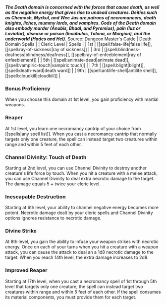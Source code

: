 ***The Death domain is concerned with the forces that cause death, as well as the negative energy that gives rise to undead creatures. Deities such as Chemosh, Myrkul, and Wee Jas are patrons of necromancers, death knights, liches, mummy lords, and vampires. Gods of the Death domain also embody murder (Anubis, Bhaal, and Pyremius), pain (Iuz or Loviatar), disease or poison (Incabulos, Talona, or Morgion), and the underworld (Hades and Hel).***
Source: Dungeon Master's Guide
| Death Domain Spells |
| Cleric Level | Spells |
| 1st | [[spell:false-life|false life]], [[spell:ray-of-sickness|ray of sickness]] |
| 3rd | [[spell:blindness-deafness|blindness/deafness]], [[spell:ray-of-enfeeblement|ray of enfeeblement]] |
| 5th | [[spell:animate-dead|animate dead]], [[spell:vampiric-touch|vampiric touch]] |
| 7th | [[spell:blight|blight]], [[spell:death-ward|death ward]] |
| 9th | [[spell:antilife-shell|antilife shell]], [[spell:cloudkill|cloudkill]] |
### Bonus Proficiency
When you choose this domain at 1st level, you gain proficiency with martial weapons.
### Reaper
At 1st level, you learn one necromancy cantrip of your choice from [[spells|any spell list]]. When you cast a necromancy cantrip that normally targets only one creature, the spell can instead target two creatures within range and within 5 feet of each other.
### Channel Divinity: Touch of Death
Starting at 2nd level, you can use Channel Divinity to destroy another creature's life force by touch. When you hit a creature with a melee attack, you can use Channel Divinity to deal extra necrotic damage to the target. The damage equals 5 + twice your cleric level.
### Inescapable Destruction
Starting at 6th level, your ability to channel negative energy becomes more potent. Necrotic damage dealt by your cleric spells and Channel Divinity options ignores resistance to necrotic damage.
### Divine Strike
At 8th level, you gain the ability to infuse your weapon strikes with necrotic energy. Once on each of your turns when you hit a creature with a weapon attack, you can cause the attack to deal an a 1d8 necrotic damage to the target. When you reach 14th level, the extra damage increases to 2d8.
### Improved Reaper
Starting at 17th level, when you cast a necromancy spell of 1st through 5th level that targets only one creature, the spell can instead target two creatures within range and within 5 feet of each other. If the spell consumes its material components, you must provide them for each target.